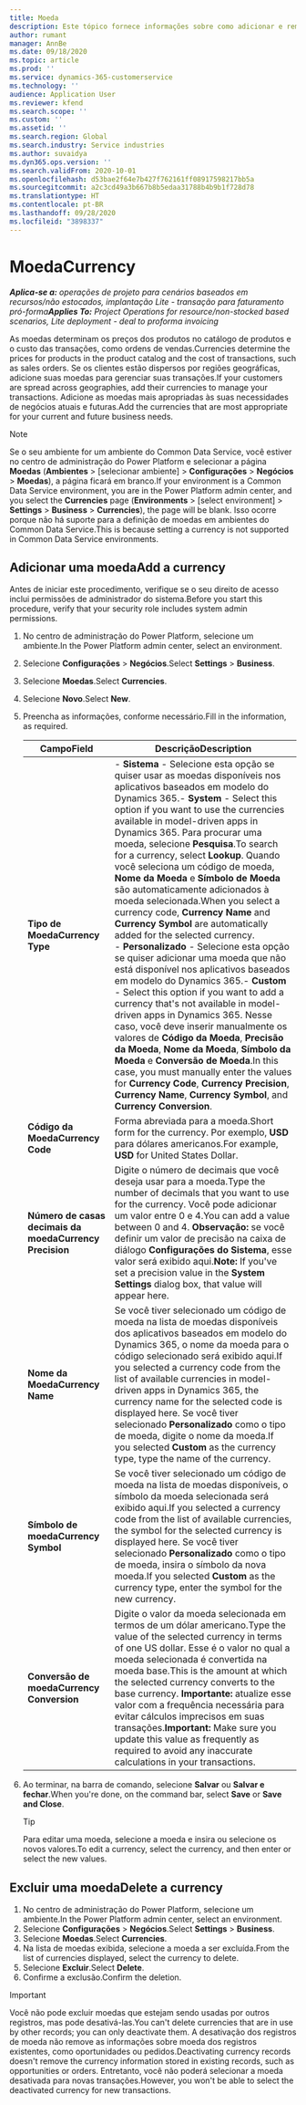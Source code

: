 ```yaml
---
title: Moeda
description: Este tópico fornece informações sobre como adicionar e remover tipos de moeda no Project Operations.
author: rumant
manager: AnnBe
ms.date: 09/18/2020
ms.topic: article
ms.prod: ''
ms.service: dynamics-365-customerservice
ms.technology: ''
audience: Application User
ms.reviewer: kfend
ms.search.scope: ''
ms.custom: ''
ms.assetid: ''
ms.search.region: Global
ms.search.industry: Service industries
ms.author: suvaidya
ms.dyn365.ops.version: ''
ms.search.validFrom: 2020-10-01
ms.openlocfilehash: d53bae2f64e7b427f762161ff08917598217bb5a
ms.sourcegitcommit: a2c3cd49a3b667b8b5edaa31788b4b9b1f728d78
ms.translationtype: HT
ms.contentlocale: pt-BR
ms.lasthandoff: 09/28/2020
ms.locfileid: "3898337"
---
```

# <a name="currency"></a><span data-ttu-id="e9d3d-103">Moeda</span><span class="sxs-lookup"><span data-stu-id="e9d3d-103">Currency</span></span>

<span data-ttu-id="e9d3d-104">_**Aplica-se a:** operações de projeto para cenários baseados em recursos/não estocados, implantação Lite - transação para faturamento pró-forma_</span><span class="sxs-lookup"><span data-stu-id="e9d3d-104">_**Applies To:** Project Operations for resource/non-stocked based scenarios, Lite deployment - deal to proforma invoicing_</span></span>

<span data-ttu-id="e9d3d-105">As moedas determinam os preços dos produtos no catálogo de produtos e o custo das transações, como ordens de vendas.</span><span class="sxs-lookup"><span data-stu-id="e9d3d-105">Currencies determine the prices for products in the product catalog and the cost of transactions, such as sales orders.</span></span> <span data-ttu-id="e9d3d-106">Se os clientes estão dispersos por regiões geográficas, adicione suas moedas para gerenciar suas transações.</span><span class="sxs-lookup"><span data-stu-id="e9d3d-106">If your customers are spread across geographies, add their currencies to manage your transactions.</span></span> <span data-ttu-id="e9d3d-107">Adicione as moedas mais apropriadas às suas necessidades de negócios atuais e futuras.</span><span class="sxs-lookup"><span data-stu-id="e9d3d-107">Add the currencies that are most appropriate for your current and future business needs.</span></span>  

> [!NOTE]
> <span data-ttu-id="e9d3d-108">Se o seu ambiente for um ambiente do Common Data Service, você estiver no centro de administração do Power Platform e selecionar a página **Moedas** (**Ambientes** > [selecionar ambiente] > **Configurações** > **Negócios** > **Moedas**), a página ficará em branco.</span><span class="sxs-lookup"><span data-stu-id="e9d3d-108">If your environment is a Common Data Service environment, you are in the Power Platform admin center, and you select the **Currencies** page (**Environments** > [select environment] > **Settings** > **Business** > **Currencies**), the page will be blank.</span></span> <span data-ttu-id="e9d3d-109">Isso ocorre porque não há suporte para a definição de moedas em ambientes do Common Data Service.</span><span class="sxs-lookup"><span data-stu-id="e9d3d-109">This is because setting a currency is not supported in Common Data Service environments.</span></span>

## <a name="add-a-currency"></a><span data-ttu-id="e9d3d-110">Adicionar uma moeda</span><span class="sxs-lookup"><span data-stu-id="e9d3d-110">Add a currency</span></span>  
<span data-ttu-id="e9d3d-111">Antes de iniciar este procedimento, verifique se o seu direito de acesso inclui permissões de administrador do sistema.</span><span class="sxs-lookup"><span data-stu-id="e9d3d-111">Before you start this procedure, verify that your security role includes system admin permissions.</span></span> 

1. <span data-ttu-id="e9d3d-112">No centro de administração do Power Platform, selecione um ambiente.</span><span class="sxs-lookup"><span data-stu-id="e9d3d-112">In the Power Platform admin center, select an environment.</span></span> 
2. <span data-ttu-id="e9d3d-113">Selecione **Configurações** > **Negócios**.</span><span class="sxs-lookup"><span data-stu-id="e9d3d-113">Select **Settings** > **Business**.</span></span>
3. <span data-ttu-id="e9d3d-114">Selecione **Moedas**.</span><span class="sxs-lookup"><span data-stu-id="e9d3d-114">Select **Currencies**.</span></span>  
4. <span data-ttu-id="e9d3d-115">Selecione **Novo**.</span><span class="sxs-lookup"><span data-stu-id="e9d3d-115">Select **New**.</span></span>  
5. <span data-ttu-id="e9d3d-116">Preencha as informações, conforme necessário.</span><span class="sxs-lookup"><span data-stu-id="e9d3d-116">Fill in the information, as required.</span></span>  


   |          <span data-ttu-id="e9d3d-117">Campo</span><span class="sxs-lookup"><span data-stu-id="e9d3d-117">Field</span></span>          |                                                                                                                                                                                                                                                                                                                                                                            <span data-ttu-id="e9d3d-118">Descrição</span><span class="sxs-lookup"><span data-stu-id="e9d3d-118">Description</span></span>                                                                                                                                                                                                                                                                                                                                                                            |
   |-------------------------|-------------------------------------------------------------------------------------------------------------------------------------------------------------------------------------------------------------------------------------------------------------------------------------------------------------------------------------------------------------------------------------------------------------------------------------------------------------------------------------------------------------------------------------------------------------------------------------------------------------------------------------------------------------------------------------------------------------------------------------------------------------------|
   |    <span data-ttu-id="e9d3d-119">**Tipo de Moeda**</span><span class="sxs-lookup"><span data-stu-id="e9d3d-119">**Currency Type**</span></span>    | <span data-ttu-id="e9d3d-120">- **Sistema** - Selecione esta opção se quiser usar as moedas disponíveis nos aplicativos baseados em modelo do Dynamics 365.</span><span class="sxs-lookup"><span data-stu-id="e9d3d-120">- **System** - Select this option if you want to use the currencies available in model-driven apps in Dynamics 365.</span></span> <span data-ttu-id="e9d3d-121">Para procurar uma moeda, selecione **Pesquisa**.</span><span class="sxs-lookup"><span data-stu-id="e9d3d-121">To search for a currency,  select **Lookup**.</span></span> <span data-ttu-id="e9d3d-122">Quando você seleciona um código de moeda, **Nome da Moeda** e **Símbolo de Moeda** são automaticamente adicionados à moeda selecionada.</span><span class="sxs-lookup"><span data-stu-id="e9d3d-122">When you select a currency code, **Currency Name** and **Currency Symbol** are automatically added for the selected currency.</span></span><br /><span data-ttu-id="e9d3d-123">- **Personalizado** - Selecione esta opção se quiser adicionar uma moeda que não está disponível nos aplicativos baseados em modelo do Dynamics 365.</span><span class="sxs-lookup"><span data-stu-id="e9d3d-123">- **Custom** - Select this option if you want to add a currency that's not available in model-driven apps in Dynamics 365.</span></span> <span data-ttu-id="e9d3d-124">Nesse caso, você deve inserir manualmente os valores de **Código da Moeda**, **Precisão da Moeda**, **Nome da Moeda**, **Símbolo da Moeda** e **Conversão de Moeda**.</span><span class="sxs-lookup"><span data-stu-id="e9d3d-124">In this case, you must manually enter the values for **Currency Code**, **Currency Precision**, **Currency Name**, **Currency Symbol**, and **Currency Conversion**.</span></span> |
   |    <span data-ttu-id="e9d3d-125">**Código da Moeda**</span><span class="sxs-lookup"><span data-stu-id="e9d3d-125">**Currency Code**</span></span>    |                                                                                                                                                                                                                                                                                                                                            <span data-ttu-id="e9d3d-126">Forma abreviada para a moeda.</span><span class="sxs-lookup"><span data-stu-id="e9d3d-126">Short form for the currency.</span></span> <span data-ttu-id="e9d3d-127">Por exemplo, **USD** para dólares americanos.</span><span class="sxs-lookup"><span data-stu-id="e9d3d-127">For example, **USD** for United States Dollar.</span></span>                                                                                                                                                                                                                                                                                                                                            |
   | <span data-ttu-id="e9d3d-128">**Número de casas decimais da moeda**</span><span class="sxs-lookup"><span data-stu-id="e9d3d-128">**Currency Precision**</span></span>  |                                                                                                                                                                                  <span data-ttu-id="e9d3d-129">Digite o número de decimais que você deseja usar para a moeda.</span><span class="sxs-lookup"><span data-stu-id="e9d3d-129">Type the number of decimals that you want to use for the currency.</span></span>  <span data-ttu-id="e9d3d-130">Você pode adicionar um valor entre 0 e 4.</span><span class="sxs-lookup"><span data-stu-id="e9d3d-130">You can add a value between 0 and 4.</span></span> <span data-ttu-id="e9d3d-131">**Observação:** se você definir um valor de precisão na caixa de diálogo **Configurações do Sistema**, esse valor será exibido aqui.</span><span class="sxs-lookup"><span data-stu-id="e9d3d-131">**Note:**  If you've set a precision value in the **System Settings** dialog box, that value will appear here.</span></span>                                                                                                                                                                                  |
   |    <span data-ttu-id="e9d3d-132">**Nome da Moeda**</span><span class="sxs-lookup"><span data-stu-id="e9d3d-132">**Currency Name**</span></span>    |                                                                                                                                                                                                                                         <span data-ttu-id="e9d3d-133">Se você tiver selecionado um código de moeda na lista de moedas disponíveis dos aplicativos baseados em modelo do Dynamics 365, o nome da moeda para o código selecionado será exibido aqui.</span><span class="sxs-lookup"><span data-stu-id="e9d3d-133">If you selected a currency code from the list of available currencies in model-driven apps in Dynamics 365, the currency name for the selected code is displayed here.</span></span> <span data-ttu-id="e9d3d-134">Se você tiver selecionado **Personalizado** como o tipo de moeda, digite o nome da moeda.</span><span class="sxs-lookup"><span data-stu-id="e9d3d-134">If you selected **Custom** as the currency type, type the name of the currency.</span></span>                                                                                                                                                                                                                                          |
   |   <span data-ttu-id="e9d3d-135">**Símbolo de moeda**</span><span class="sxs-lookup"><span data-stu-id="e9d3d-135">**Currency Symbol**</span></span>   |                                                                                                                                                                                                                                                                      <span data-ttu-id="e9d3d-136">Se você tiver selecionado um código de moeda na lista de moedas disponíveis, o símbolo da moeda selecionada será exibido aqui.</span><span class="sxs-lookup"><span data-stu-id="e9d3d-136">If you selected a currency code from the list of available currencies, the symbol for the selected currency is displayed here.</span></span> <span data-ttu-id="e9d3d-137">Se você tiver selecionado **Personalizado** como o tipo de moeda, insira o símbolo da nova moeda.</span><span class="sxs-lookup"><span data-stu-id="e9d3d-137">If you selected **Custom** as the currency type, enter the symbol for the new currency.</span></span>                                                                                                                                                                                                                                                                       |
   | <span data-ttu-id="e9d3d-138">**Conversão de moeda**</span><span class="sxs-lookup"><span data-stu-id="e9d3d-138">**Currency Conversion**</span></span> |                                                                                                                                                                                                                                     <span data-ttu-id="e9d3d-139">Digite o valor da moeda selecionada em termos de um dólar americano.</span><span class="sxs-lookup"><span data-stu-id="e9d3d-139">Type the value of the selected currency in terms of one US dollar.</span></span> <span data-ttu-id="e9d3d-140">Esse é o valor no qual a moeda selecionada é convertida na moeda base.</span><span class="sxs-lookup"><span data-stu-id="e9d3d-140">This is the amount at which the selected currency converts to the base currency.</span></span> <span data-ttu-id="e9d3d-141">**Importante:** atualize esse valor com a frequência necessária para evitar cálculos imprecisos em suas transações.</span><span class="sxs-lookup"><span data-stu-id="e9d3d-141">**Important:**  Make sure you update this value as frequently as required to avoid any inaccurate calculations in your transactions.</span></span>                                                                                                                                                                                                                                      |


6. <span data-ttu-id="e9d3d-142">Ao terminar, na barra de comando, selecione **Salvar** ou **Salvar e fechar**.</span><span class="sxs-lookup"><span data-stu-id="e9d3d-142">When you're done, on the command bar, select **Save** or **Save and Close**.</span></span>  

   > [!TIP]
   >  <span data-ttu-id="e9d3d-143">Para editar uma moeda, selecione a moeda e insira ou selecione os novos valores.</span><span class="sxs-lookup"><span data-stu-id="e9d3d-143">To edit a currency, select the currency, and then enter or select the new values.</span></span>  

## <a name="delete-a-currency"></a><span data-ttu-id="e9d3d-144">Excluir uma moeda</span><span class="sxs-lookup"><span data-stu-id="e9d3d-144">Delete a currency</span></span>  

1. <span data-ttu-id="e9d3d-145">No centro de administração do Power Platform, selecione um ambiente.</span><span class="sxs-lookup"><span data-stu-id="e9d3d-145">In the Power Platform admin center, select an environment.</span></span> 
2. <span data-ttu-id="e9d3d-146">Selecione **Configurações** > **Negócios**.</span><span class="sxs-lookup"><span data-stu-id="e9d3d-146">Select **Settings** > **Business**.</span></span>
3. <span data-ttu-id="e9d3d-147">Selecione **Moedas**.</span><span class="sxs-lookup"><span data-stu-id="e9d3d-147">Select **Currencies**.</span></span>  
4. <span data-ttu-id="e9d3d-148">Na lista de moedas exibida, selecione a moeda a ser excluída.</span><span class="sxs-lookup"><span data-stu-id="e9d3d-148">From the list of currencies displayed, select the currency to delete.</span></span>  
5. <span data-ttu-id="e9d3d-149">Selecione **Excluir**.</span><span class="sxs-lookup"><span data-stu-id="e9d3d-149">Select **Delete**.</span></span>  
6. <span data-ttu-id="e9d3d-150">Confirme a exclusão.</span><span class="sxs-lookup"><span data-stu-id="e9d3d-150">Confirm the deletion.</span></span>  

> [!IMPORTANT]
>  <span data-ttu-id="e9d3d-151">Você não pode excluir moedas que estejam sendo usadas por outros registros, mas pode desativá-las.</span><span class="sxs-lookup"><span data-stu-id="e9d3d-151">You can't delete currencies that are in use by other records; you can only deactivate them.</span></span> <span data-ttu-id="e9d3d-152">A desativação dos registros de moeda não remove as informações sobre moeda dos registros existentes, como oportunidades ou pedidos.</span><span class="sxs-lookup"><span data-stu-id="e9d3d-152">Deactivating currency records doesn't remove the currency information stored in existing records, such as opportunities or orders.</span></span> <span data-ttu-id="e9d3d-153">Entretanto, você não poderá selecionar a moeda desativada para novas transações.</span><span class="sxs-lookup"><span data-stu-id="e9d3d-153">However, you won't be able to select the deactivated currency for new transactions.</span></span>  
